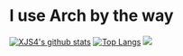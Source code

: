 # I use Arch by the way
[![XJS4's github stats](https://github-readme-stats.vercel.app/api?username=XJS4&theme=coballt&show_icons=true)](https://github.com/anuraghazra/github-readme-stats) [![Top Langs](https://github-readme-stats.vercel.app/api/top-langs/?username=Axarva&layout=compact&theme=cobalt)](https://github.com/anuraghazra/github-readme-stats)
<img src="https://upload.wikimedia.org/wikipedia/commons/8/84/Apple_Computer_Logo_rainbow.svg">
